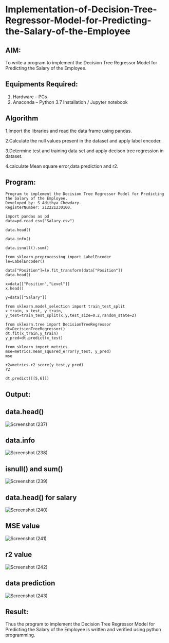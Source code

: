 # Implementation-of-Decision-Tree-Regressor-Model-for-Predicting-the-Salary-of-the-Employee
## AIM:

To write a program to implement the Decision Tree Regressor Model for Predicting the Salary of the Employee.

## Equipments Required:

1. Hardware – PCs
2. Anaconda – Python 3.7 Installation / Jupyter notebook

## Algorithm

1.Import the libraries and read the data frame using pandas.

2.Calculate the null values present in the dataset and apply label encoder.

3.Determine test and training data set and apply decison tree regression in dataset.

4.calculate Mean square error,data prediction and r2.

## Program:

```
Program to implement the Decision Tree Regressor Model for Predicting the Salary of the Employee.
Developed by: S Adithya Chowdary.
RegisterNumber: 212221230100.
```

```
import pandas as pd
data=pd.read_csv("Salary.csv")

data.head()

data.info()

data.isnull().sum()

from sklearn.preprocessing import LabelEncoder
le=LabelEncoder()

data["Position"]=le.fit_transform(data["Position"])
data.head()

x=data[["Position","Level"]]
x.head()

y=data[["Salary"]]

from sklearn.model_selection import train_test_split
x_train, x_test, y_train, y_test=train_test_split(x,y,test_size=0.2,random_state=2)

from sklearn.tree import DecisionTreeRegressor
dt=DecisionTreeRegressor()
dt.fit(x_train,y_train)
y_pred=dt.predict(x_test)

from sklearn import metrics
mse=metrics.mean_squared_error(y_test, y_pred)
mse

r2=metrics.r2_score(y_test,y_pred)
r2

dt.predict([[5,6]])
```

## Output:

## data.head()

![Screenshot (237)](https://github.com/VelasiriSreeja/Implementation-of-Decision-Tree-Regressor-Model-for-Predicting-the-Salary-of-the-Employee/assets/118344328/b82352d4-d32b-417f-b084-9bcc6679d6d4)

## data.info

![Screenshot (238)](https://github.com/VelasiriSreeja/Implementation-of-Decision-Tree-Regressor-Model-for-Predicting-the-Salary-of-the-Employee/assets/118344328/f86626d8-e411-4d23-b827-c9be33f3f986)

## isnull() and sum()

![Screenshot (239)](https://github.com/VelasiriSreeja/Implementation-of-Decision-Tree-Regressor-Model-for-Predicting-the-Salary-of-the-Employee/assets/118344328/9f764145-534a-4aaa-8573-d9a98b255e71)

## data.head() for salary

![Screenshot (240)](https://github.com/VelasiriSreeja/Implementation-of-Decision-Tree-Regressor-Model-for-Predicting-the-Salary-of-the-Employee/assets/118344328/cb24a583-388f-48e2-a09a-a45e6128c12b)

## MSE value

![Screenshot (241)](https://github.com/VelasiriSreeja/Implementation-of-Decision-Tree-Regressor-Model-for-Predicting-the-Salary-of-the-Employee/assets/118344328/ce29115f-52b7-417d-857e-1309409ddd1f)

## r2 value

![Screenshot (242)](https://github.com/VelasiriSreeja/Implementation-of-Decision-Tree-Regressor-Model-for-Predicting-the-Salary-of-the-Employee/assets/118344328/7cf9ec95-7b09-4250-9a50-09b12bd94308)

## data prediction

![Screenshot (243)](https://github.com/VelasiriSreeja/Implementation-of-Decision-Tree-Regressor-Model-for-Predicting-the-Salary-of-the-Employee/assets/118344328/cdd07dd7-6bfb-494f-9fe3-378d69126a31)

## Result:

Thus the program to implement the Decision Tree Regressor Model for Predicting the Salary of the Employee is written and verified using python programming.

